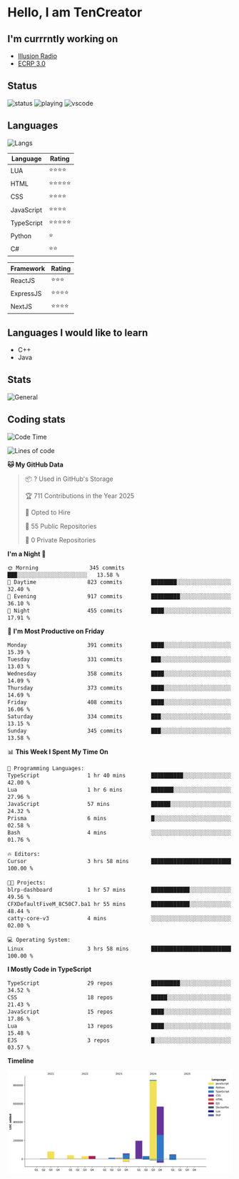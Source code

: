 # Hello, I am TenCreator

## I'm currrntly working on
- [Illusion Radio](https://illusionradio.co.uk/)
- [ECRP 3.0](http://github.com/Emerald-Coast-Roleplay/)

## Status
![status](https://api.statusbadges.me/badge/status/518334475038359555?simple=true&style=for-the-badge)
![playing](https://api.statusbadges.me/badge/playing/518334475038359555?style=for-the-badge)
![vscode](https://api.statusbadges.me/badge/vscode/518334475038359555?style=for-the-badge)

## Languages
![Langs](https://github-readme-stats.vercel.app/api/top-langs/?username=tencreator&layout=compact&theme=radical)


|Language|Rating|
|--------|------|
|LUA|⭐️⭐️⭐️⭐️|
|HTML|⭐️⭐️⭐️⭐️⭐️|
|CSS|⭐️⭐️⭐️⭐️|
|JavaScript|⭐️⭐️⭐️⭐️|
|TypeScript|⭐️⭐️⭐️⭐️⭐️|
|Python|⭐️|
|C#|⭐️⭐️ |

|Framework|Rating|
|--------|------|
|ReactJS|⭐️⭐️⭐|
|ExpressJS|⭐️⭐️⭐️⭐️|
|NextJS|⭐️⭐️⭐⭐️|

## Languages I would like to learn
- C++
- Java

## Stats
![General](https://github-readme-stats.vercel.app/api?username=tencreator&show_icons=true&theme=radical)

## Coding stats

<!--START_SECTION:waka-->
![Code Time](http://img.shields.io/badge/Code%20Time-474%20hrs%202%20mins-blue)

![Lines of code](https://img.shields.io/badge/From%20Hello%20World%20I%27ve%20Written-2.0%20million%20lines%20of%20code-blue)

**🐱 My GitHub Data** 

> 📦 ? Used in GitHub's Storage 
 > 
> 🏆 711 Contributions in the Year 2025
 > 
> 💼 Opted to Hire
 > 
> 📜 55 Public Repositories 
 > 
> 🔑 0 Private Repositories 
 > 
**I'm a Night 🦉** 

```text
🌞 Morning                345 commits         ███░░░░░░░░░░░░░░░░░░░░░░   13.58 % 
🌆 Daytime                823 commits         ████████░░░░░░░░░░░░░░░░░   32.40 % 
🌃 Evening                917 commits         █████████░░░░░░░░░░░░░░░░   36.10 % 
🌙 Night                  455 commits         ████░░░░░░░░░░░░░░░░░░░░░   17.91 % 
```
📅 **I'm Most Productive on Friday** 

```text
Monday                   391 commits         ████░░░░░░░░░░░░░░░░░░░░░   15.39 % 
Tuesday                  331 commits         ███░░░░░░░░░░░░░░░░░░░░░░   13.03 % 
Wednesday                358 commits         ████░░░░░░░░░░░░░░░░░░░░░   14.09 % 
Thursday                 373 commits         ████░░░░░░░░░░░░░░░░░░░░░   14.69 % 
Friday                   408 commits         ████░░░░░░░░░░░░░░░░░░░░░   16.06 % 
Saturday                 334 commits         ███░░░░░░░░░░░░░░░░░░░░░░   13.15 % 
Sunday                   345 commits         ███░░░░░░░░░░░░░░░░░░░░░░   13.58 % 
```


📊 **This Week I Spent My Time On** 

```text
💬 Programming Languages: 
TypeScript               1 hr 40 mins        ██████████░░░░░░░░░░░░░░░   42.00 % 
Lua                      1 hr 6 mins         ███████░░░░░░░░░░░░░░░░░░   27.96 % 
JavaScript               57 mins             ██████░░░░░░░░░░░░░░░░░░░   24.32 % 
Prisma                   6 mins              █░░░░░░░░░░░░░░░░░░░░░░░░   02.58 % 
Bash                     4 mins              ░░░░░░░░░░░░░░░░░░░░░░░░░   01.76 % 

🔥 Editors: 
Cursor                   3 hrs 58 mins       █████████████████████████   100.00 % 

🐱‍💻 Projects: 
blrp-dashboard           1 hr 57 mins        ████████████░░░░░░░░░░░░░   49.56 % 
CFXDefaultFiveM_8C50C7.ba1 hr 55 mins        ████████████░░░░░░░░░░░░░   48.44 % 
catty-core-v3            4 mins              ░░░░░░░░░░░░░░░░░░░░░░░░░   02.00 % 

💻 Operating System: 
Linux                    3 hrs 58 mins       █████████████████████████   100.00 % 
```

**I Mostly Code in TypeScript** 

```text
TypeScript               29 repos            █████████░░░░░░░░░░░░░░░░   34.52 % 
CSS                      18 repos            █████░░░░░░░░░░░░░░░░░░░░   21.43 % 
JavaScript               15 repos            ████░░░░░░░░░░░░░░░░░░░░░   17.86 % 
Lua                      13 repos            ████░░░░░░░░░░░░░░░░░░░░░   15.48 % 
EJS                      3 repos             █░░░░░░░░░░░░░░░░░░░░░░░░   03.57 % 
```



**Timeline**

![Lines of Code chart](https://raw.githubusercontent.com/tencreator/tencreator/main/assets/bar_graph.png)


<!--END_SECTION:waka-->
